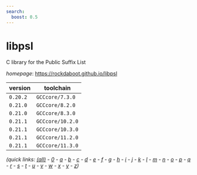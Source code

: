 ```yaml
---
search:
  boost: 0.5
---
```

# libpsl

C library for the Public Suffix List

*homepage*: <https://rockdaboot.github.io/libpsl>

version | toolchain
--------|----------
``0.20.2`` | ``GCCcore/7.3.0``
``0.21.0`` | ``GCCcore/8.2.0``
``0.21.0`` | ``GCCcore/8.3.0``
``0.21.1`` | ``GCCcore/10.2.0``
``0.21.1`` | ``GCCcore/10.3.0``
``0.21.1`` | ``GCCcore/11.2.0``
``0.21.1`` | ``GCCcore/11.3.0``


*(quick links: [(all)](../index.md) - [0](../0/index.md) - [a](../a/index.md) - [b](../b/index.md) - [c](../c/index.md) - [d](../d/index.md) - [e](../e/index.md) - [f](../f/index.md) - [g](../g/index.md) - [h](../h/index.md) - [i](../i/index.md) - [j](../j/index.md) - [k](../k/index.md) - [l](../l/index.md) - [m](../m/index.md) - [n](../n/index.md) - [o](../o/index.md) - [p](../p/index.md) - [q](../q/index.md) - [r](../r/index.md) - [s](../s/index.md) - [t](../t/index.md) - [u](../u/index.md) - [v](../v/index.md) - [w](../w/index.md) - [x](../x/index.md) - [y](../y/index.md) - [z](../z/index.md))*


